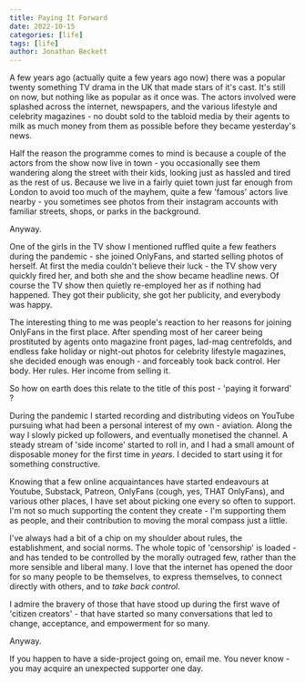 ```yaml
---
title: Paying It Forward
date: 2022-10-15
categories: [life]
tags: [life]
author: Jonathan Beckett
---
```


A few years ago (actually quite a few years ago now) there was a popular twenty something TV drama in the UK that made stars of it's cast. It's still on now, but nothing like as popular as it once was. The actors involved were splashed across the internet, newspapers, and the various lifestyle and celebrity magazines - no doubt sold to the tabloid media by their agents to milk as much money from them as possible before they became yesterday's news.

Half the reason the programme comes to mind is because a couple of the actors from the show now live in town - you occasionally see them wandering along the street with their kids, looking just as hassled and tired as the rest of us. Because we live in a fairly quiet town just far enough from London to avoid too much of the mayhem, quite a few 'famous' actors live nearby - you sometimes see photos from their instagram accounts with familiar streets, shops, or parks in the background.

Anyway.

One of the girls in the TV show I mentioned ruffled quite a few feathers during the pandemic - she joined OnlyFans, and started selling photos of herself. At first the media couldn't believe their luck - the TV show very quickly fired her, and both she and the show became headline news. Of course the TV show then quietly re-employed her as if nothing had happened. They got their publicity, she got her publicity, and everybody was happy.

The interesting thing to me was people's reaction to her reasons for joining OnlyFans in the first place. After spending most of her career being prostituted by agents onto magazine front pages, lad-mag centrefolds, and endless fake holiday or night-out photos for celebrity lifestyle magazines, she decided enough was enough - and forceably took back control. Her body. Her rules. Her income from selling it.

So how on earth does this relate to the title of this post - 'paying it forward' ?

During the pandemic I started recording and distributing videos on YouTube pursuing what had been a personal interest of my own - aviation. Along the way I slowly picked up followers, and eventually monetised the channel. A steady stream of 'side income' started to roll in, and I had a small amount of disposable money for the first time in *years*. I decided to start using it for something constructive.

Knowing that a few online acquaintances have started endeavours at Youtube, Substack, Patreon, OnlyFans (cough, yes, THAT OnlyFans), and various other places, I have set about picking one every so often to support. I'm not so much supporting the content they create - I'm supporting them as people, and their contribution to moving the moral compass just a little.

I've always had a bit of a chip on my shoulder about rules, the establishment, and social norms. The whole topic of 'censorship' is loaded - and has tended to be controlled by the morally outraged few, rather than the more sensible and liberal many. I love that the internet has opened the door for so many people to be themselves, to express themselves, to connect directly with others, and to *take back control*.

I admire the bravery of those that have stood up during the first wave of 'citizen creators' - that have started so many conversations that led to change, acceptance, and empowerment for so many.

Anyway.

If you happen to have a side-project going on, email me. You never know - you may acquire an unexpected supporter one day.